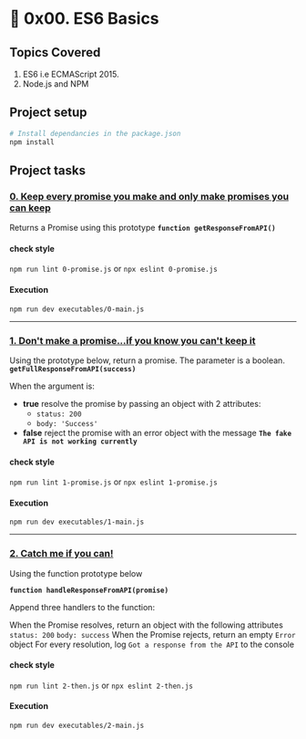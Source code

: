 # :book: 0x00. ES6 Basics
## Topics Covered
1. ES6 i.e ECMAScript 2015.
2. Node.js and NPM

## Project setup
```bash
# Install dependancies in the package.json
npm install
```

## Project tasks

### [0. Keep every promise you make and only make promises you can keep](https://github.com/ehabsmh/alx-backend-javascript/blob/main/0x01-ES6_promise/0-promise.js)

Returns a Promise using this prototype **`function getResponseFromAPI()`**

#### check style
`npm run lint 0-promise.js`
or
`npx eslint 0-promise.js`

#### Execution
`npm run dev executables/0-main.js`

---

### [1. Don't make a promise...if you know you can't keep it](https://github.com/ehabsmh/alx-backend-javascript/blob/main/0x01-ES6_promise/1-promise.js)

Using the prototype below, return a promise. The parameter is a boolean.
**`getFullResponseFromAPI(success)`**

When the argument is:
- **__true__**
resolve the promise by passing an object with 2 attributes:
    - `status: 200`
    - `body: 'Success'`
- **__false__**
reject the promise with an error object with the message **`The fake API is not working currently`**

#### check style
`npm run lint 1-promise.js`
or
`npx eslint 1-promise.js`

#### Execution
`npm run dev executables/1-main.js`

---

### [2. Catch me if you can!](https://github.com/ehabsmh/alx-backend-javascript/blob/main/0x01-ES6_promise/2-then.js)

Using the function prototype below

**`function handleResponseFromAPI(promise)`**

Append three handlers to the function:

When the Promise resolves, return an object with the following attributes
`status: 200`
`body: success`
When the Promise rejects, return an empty `Error` object
For every resolution, log `Got a response from the API` to the console

#### check style
`npm run lint 2-then.js`
or
`npx eslint 2-then.js`

#### Execution
`npm run dev executables/2-main.js`
